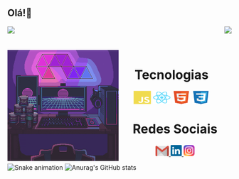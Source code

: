 ## Olá!👋

<div>
  
  <img  height="180em" src="https://github-readme-stats.vercel.app/api?username=davidlarson21&show_icons=true&theme=ocean_dark&include_all_commits=true&count_private=true"/>
  <img align="right" height="180em" src="https://github-readme-stats.vercel.app/api/top-langs/?username=davidlarson21&layout=compact&langs_count=16&theme=ocean_dark"/>
</div>
<br>

<div  align="center"> 
  <div style="display: inline_block"><br>
    <img align="left" height="250" alt="coding-time" src="giphy.gif">
    <h1 align="center">Tecnologias</h1>
    <img align="center" height="30" width="40" alt="js-icon"  src="https://raw.githubusercontent.com/devicons/devicon/master/icons/javascript/javascript-plain.svg">
    <img align="center" height="30" width="40" alt="react-icon" src="https://raw.githubusercontent.com/devicons/devicon/master/icons/react/react-original.svg">
    <img align="center" height="30" width="40" alt="html-icon" src="https://raw.githubusercontent.com/devicons/devicon/master/icons/html5/html5-original.svg">
    <img align="center" height="30" width="40" alt="css-icon" src="https://raw.githubusercontent.com/devicons/devicon/master/icons/css3/css3-original.svg">
   </div>
    
  
  <h1 align="center">Redes Sociais</h1>
    <a href = "mailto: davidfagundes18@gmail.com">
      <img width="30" src="gmail.svg">
    </a>
    <a href = "https://www.linkedin.com/in/david-larson-524267268/">
      <img width="25" src="linkedin.svg">
    </a>
    <a href = "https://www.instagram.com/davidlarsonxd/">
      <img width="25" src="instagram.png">
    </a>
</div>
  
![Snake animation](https://github.com/LuigiGF/LuigiGF/blob/output/github-contribution-grid-snake.svg)
![Anurag's GitHub stats](https://github-readme-stats.vercel.app/api?username=anuraghazra&show_icons=true)
